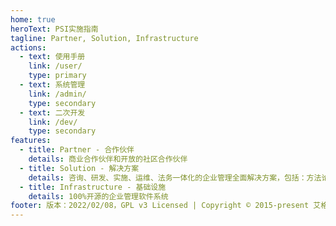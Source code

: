 ```yaml
---
home: true
heroText: PSI实施指南
tagline: Partner, Solution, Infrastructure
actions:
  - text: 使用手册
    link: /user/
    type: primary
  - text: 系统管理
    link: /admin/
    type: secondary 
  - text: 二次开发
    link: /dev/
    type: secondary
features:
  - title: Partner - 合作伙伴
    details: 商业合作伙伴和开放的社区合作伙伴
  - title: Solution - 解决方案 
    details: 咨询、研发、实施、运维、法务一体化的企业管理全面解决方案，包括：方法论、软件系统、咨询实施运维团队，即方法、工具和人才
  - title: Infrastructure - 基础设施
    details: 100%开源的企业管理软件系统
footer: 版本：2022/02/08，GPL v3 Licensed | Copyright © 2015-present 艾格林门信息服务（大连）有限公司 
---
```

